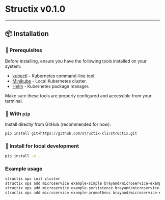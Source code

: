 # Structix v0.1.0

---

## 📦 Installation

### 🔧 Prerequisites

Before installing, ensure you have the following tools installed on your system:

-   [kubectl](https://kubernetes.io/docs/tasks/tools/install-kubectl/) - Kubernetes command-line tool.
-   [Minikube](https://minikube.sigs.k8s.io/docs/start/) - Local Kubernetes cluster.
-   [Helm](https://helm.sh/docs/intro/install/) - Kubernetes package manager.

Make sure these tools are properly configured and accessible from your terminal.

### 🔧 With `pip`

Install directly from GitHub (recommended for now):

```bash
pip install git+https://github.com/structix-cli/structix.git
```

### 🔧 Install for local development

```bash
pip install -e .
```

### Example usage

```bash
structix ops init cluster
structix ops add microservice example-simple brayand/microservice-example-simple:0.1.0 --with-ingress --deploy --port=3000 --replicas=3
structix ops add microservice example-persistence brayand/microservice-example-persistence:0.1.0 --with-ingress --deploy --port=3000 --replicas=3 --db=mysql
structix ops add microservice example-prometheus brayand/microservice-example-prometheus:0.1.0 --with-ingress --deploy --port=3000 --replicas=3 --with-prometheus --metrics-port=3000 --metrics-path=/metrics
```
